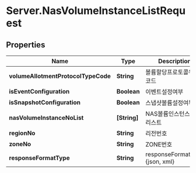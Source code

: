 # Server.NasVolumeInstanceListRequest

## Properties
Name | Type | Description | Notes
------------ | ------------- | ------------- | -------------
**volumeAllotmentProtocolTypeCode** | **String** | 볼륨할당프로토콜유형코드 | [optional] 
**isEventConfiguration** | **Boolean** | 이벤트설정여부 | [optional] 
**isSnapshotConfiguration** | **Boolean** | 스냅샷볼륨설정여부 | [optional] 
**nasVolumeInstanceNoList** | **[String]** | NAS볼륨인스턴스번호리스트 | [optional] 
**regionNo** | **String** | 리전번호 | [optional] 
**zoneNo** | **String** | ZONE번호 | [optional] 
**responseFormatType** | **String** | responseFormatType {json, xml} | [optional] 


